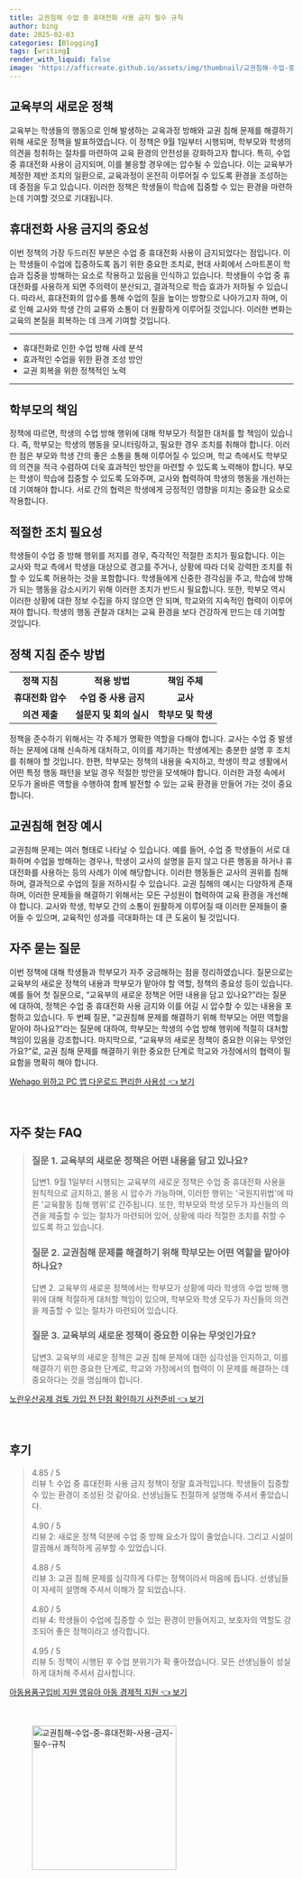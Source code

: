 ```yaml
---
title: 교권침해 수업 중 휴대전화 사용 금지 필수 규칙
author: bing
date: 2025-02-03
categories: [Blogging]
tags: [writing]
render_with_liquid: false
image: 'https://afficreate.github.io/assets/img/thumbnail/교권침해-수업-중-휴대전화-사용-금지-필수-규칙.webp'
---
```



<h2 id='교육부의 새로운 정책'>교육부의 새로운 정책</h2>

<p>교육부는 학생들의 행동으로 인해 발생하는 교육과정 방해와 교권 침해 문제를 해결하기 위해 새로운 정책을 발표하였습니다. 이 정책은 9월 1일부터 시행되며, 학부모와 학생의 의견을 청취하는 절차를 마련하여 교육 환경의 안전성을 강화하고자 합니다. 특히, 수업 중 휴대전화 사용이 금지되며, 이를 불응할 경우에는 압수될 수 있습니다. 이는 교육부가 제정한 제반 조치의 일환으로, 교육과정이 온전히 이루어질 수 있도록 환경을 조성하는데 중점을 두고 있습니다. 이러한 정책은 학생들이 학습에 집중할 수 있는 환경을 마련하는데 기여할 것으로 기대됩니다.</p>

<h2 id='휴대전화 사용 금지의 중요성'>휴대전화 사용 금지의 중요성</h2>

<p>이번 정책의 가장 두드러진 부분은 수업 중 휴대전화 사용이 금지되었다는 점입니다. 이는 학생들이 수업에 집중하도록 돕기 위한 중요한 조치로, 현대 사회에서 스마트폰이 학습과 집중을 방해하는 요소로 작용하고 있음을 인식하고 있습니다. 학생들이 수업 중 휴대전화를 사용하게 되면 주의력이 분산되고, 결과적으로 학습 효과가 저하될 수 있습니다. 따라서, 휴대전화의 압수를 통해 수업의 질을 높이는 방향으로 나아가고자 하며, 이로 인해 교사와 학생 간의 교류와 소통이 더 원활하게 이루어질 것입니다. 이러한 변화는 교육의 본질을 회복하는 데 크게 기여할 것입니다.</p>

<hr />

<ul>
    <li>휴대전화로 인한 수업 방해 사례 분석</li>
    <li>효과적인 수업을 위한 환경 조성 방안</li>
    <li>교권 회복을 위한 정책적인 노력</li>
</ul>

<hr />

<h2 id='학부모의 책임'>학부모의 책임</h2>

<p>정책에 따르면, 학생의 수업 방해 행위에 대해 학부모가 적절한 대처를 할 책임이 있습니다. 즉, 학부모는 학생의 행동을 모니터링하고, 필요한 경우 조치를 취해야 합니다. 이러한 점은 부모와 학생 간의 좋은 소통을 통해 이루어질 수 있으며, 학교 측에서도 학부모의 의견을 적극 수렴하여 더욱 효과적인 방안을 마련할 수 있도록 노력해야 합니다. 부모는 학생이 학습에 집중할 수 있도록 도와주며, 교사와 협력하여 학생의 행동을 개선하는 데 기여해야 합니다. 서로 간의 협력은 학생에게 긍정적인 영향을 미치는 중요한 요소로 작용합니다.</p>

<h2 id='적절한 조치 필요성'>적절한 조치 필요성</h2>

<p>학생들이 수업 중 방해 행위를 저지를 경우, 즉각적인 적절한 조치가 필요합니다. 이는 교사와 학교 측에서 학생을 대상으로 경고를 주거나, 상황에 따라 더욱 강력한 조치를 취할 수 있도록 허용하는 것을 포함합니다. 학생들에게 신중한 경각심을 주고, 학습에 방해가 되는 행동을 감소시키기 위해 이러한 조치가 반드시 필요합니다. 또한, 학부모 역시 이러한 상황에 대한 정보 수집을 하지 않으면 안 되며, 학교와의 지속적인 협력이 이루어져야 합니다. 학생의 행동 관찰과 대처는 교육 환경을 보다 건강하게 만드는 데 기여할 것입니다.</p>

<h2 id='정책 지침 준수 방법'>정책 지침 준수 방법</h2>

<table>
    <tr>
        <td style="text-align: center; height: 17px;"><b>정책 지침</b></td>
        <td style="text-align: center; height: 17px;"><b>적용 방법</b></td>
        <td style="text-align: center; height: 17px;"><b>책임 주체</b></td>
    </tr>
    <tr>
        <td style="text-align: center; height: 17px;"><b>휴대전화 압수</b></td>
        <td style="text-align: center; height: 17px;"><b>수업 중 사용 금지</b></td>
        <td style="text-align: center; height: 17px;"><b>교사</b></td>
    </tr>
    <tr>
        <td style="text-align: center; height: 17px;"><b>의견 제출</b></td>
        <td style="text-align: center; height: 17px;"><b>설문지 및 회의 실시</b></td>
        <td style="text-align: center; height: 17px;"><b>학부모 및 학생</b></td>
    </tr>
</table>

<p>정책을 준수하기 위해서는 각 주체가 명확한 역할을 다해야 합니다. 교사는 수업 중 발생하는 문제에 대해 신속하게 대처하고, 이의를 제기하는 학생에게는 충분한 설명 후 조치를 취해야 할 것입니다. 한편, 학부모는 정책의 내용을 숙지하고, 학생이 학교 생활에서 어떤 특정 행동 패턴을 보일 경우 적절한 방안을 모색해야 합니다. 이러한 과정 속에서 모두가 올바른 역할을 수행하여 함께 발전할 수 있는 교육 환경을 만들어 가는 것이 중요합니다.</p>

<h2 id='교권침해 현장 예시'>교권침해 현장 예시</h2>

<p>교권침해 문제는 여러 형태로 나타날 수 있습니다. 예를 들어, 수업 중 학생들이 서로 대화하며 수업을 방해하는 경우나, 학생이 교사의 설명을 듣지 않고 다른 행동을 하거나 휴대전화를 사용하는 등의 사례가 이에 해당합니다. 이러한 행동들은 교사의 권위를 침해하며, 결과적으로 수업의 질을 저하시킬 수 있습니다. 교권 침해의 예시는 다양하게 존재하며, 이러한 문제들을 해결하기 위해서는 모든 구성원이 협력하여 교육 환경을 개선해야 합니다. 교사와 학생, 학부모 간의 소통이 원활하게 이루어질 때 이러한 문제들이 줄어들 수 있으며, 교육적인 성과를 극대화하는 데 큰 도움이 될 것입니다.</p>

<h2 id='자주 묻는 질문'>자주 묻는 질문</h2>

<p>이번 정책에 대해 학생들과 학부모가 자주 궁금해하는 점을 정리하였습니다. 질문으로는 교육부의 새로운 정책의 내용과 학부모가 맡아야 할 역할, 정책의 중요성 등이 있습니다. 예를 들어 첫 질문으로, “교육부의 새로운 정책은 어떤 내용을 담고 있나요?”라는 질문에 대하여, 정책은 수업 중 휴대전화 사용 금지와 이를 어길 시 압수할 수 있는 내용을 포함하고 있습니다. 두 번째 질문, “교권침해 문제를 해결하기 위해 학부모는 어떤 역할을 맡아야 하나요?”라는 질문에 대하여, 학부모는 학생의 수업 방해 행위에 적절히 대처할 책임이 있음을 강조합니다. 마지막으로, “교육부의 새로운 정책이 중요한 이유는 무엇인가요?”로, 교권 침해 문제를 해결하기 위한 중요한 단계로 학교와 가정에서의 협력이 필요함을 명확히 해야 합니다.</p>


<p><a class="click-button" title="Wehago 위하고 PC 앱 다운로드 편리한 사용성" href="https://afficreate.github.io/posts/Wehago-%EC%9C%84%ED%95%98%EA%B3%A0-PC-%EC%95%B1-%EB%8B%A4%EC%9A%B4%EB%A1%9C%EB%93%9C-%ED%8E%B8%EB%A6%AC%ED%95%9C-%EC%82%AC%EC%9A%A9%EC%84%B1/" rel="dofollow">Wehago 위하고 PC 앱 다운로드 편리한 사용성 👈 보기</a></p><br>
<h2 id='자주_찾는_FAQ'>자주 찾는 FAQ</h2>
<div itemscope="" itemtype="https://schema.org/FAQPage"> 
<blockquote> 
<div itemscope="" itemprop="mainEntity" itemtype="https://schema.org/Question"> 
<h3 itemprop="name">질문 1. 교육부의 새로운 정책은 어떤 내용을 담고 있나요?</h3> 
<div itemscope="" itemprop="acceptedAnswer" itemtype="https://schema.org/Answer"> 
<span itemprop="text"> 
<p>답변1. 9월 1일부터 시행되는 교육부의 새로운 정책은 수업 중 휴대전화 사용을 원칙적으로 금지하고, 불응 시 압수가 가능하며, 이러한 행위는 '국원지위법'에 따른 '교육활동 침해 행위'로 간주됩니다. 또한, 학부모와 학생 모두가 자신들의 의견을 제출할 수 있는 절차가 마련되어 있어, 상황에 따라 적절한 조치를 취할 수 있도록 하고 있습니다.</p> 
</span> 
</div> 
</div> 

<div itemscope="" itemprop="mainEntity" itemtype="https://schema.org/Question"> 
<h3 itemprop="name">질문 2. 교권침해 문제를 해결하기 위해 학부모는 어떤 역할을 맡아야 하나요?</h3> 
<div itemscope="" itemprop="acceptedAnswer" itemtype="https://schema.org/Answer"> 
<span itemprop="text"> 
<p>답변 2. 교육부의 새로운 정책에서는 학부모가 상황에 따라 학생의 수업 방해 행위에 대해 적절하게 대처할 책임이 있으며, 학부모와 학생 모두가 자신들의 의견을 제출할 수 있는 절차가 마련되어 있습니다.</p> 
</span> 
</div> 
</div> 

<div itemscope="" itemprop="mainEntity" itemtype="https://schema.org/Question"> 
<h3 itemprop="name">질문 3. 교육부의 새로운 정책이 중요한 이유는 무엇인가요?</h3> 
<div itemscope="" itemprop="acceptedAnswer" itemtype="https://schema.org/Answer"> 
<span itemprop="text"> 
<p>답변3. 교육부의 새로운 정책은 교권 침해 문제에 대한 심각성을 인지하고, 이를 해결하기 위한 중요한 단계로, 학교와 가정에서의 협력이 이 문제를 해결하는 데 중요하다는 것을 명심해야 합니다.</p> 
</span> 
</div> 
</div> 

</blockquote> 
</div>
<p><a class="click-button" title="노란우산공제 검토 가입 전 단점 확인하기 사전준비" href="https://afficreate.github.io/posts/%EB%85%B8%EB%9E%80%EC%9A%B0%EC%82%B0%EA%B3%B5%EC%A0%9C-%EA%B2%80%ED%86%A0-%EA%B0%80%EC%9E%85-%EC%A0%84-%EB%8B%A8%EC%A0%90-%ED%99%95%EC%9D%B8%ED%95%98%EA%B8%B0-%EC%82%AC%EC%A0%84%EC%A4%80%EB%B9%84/" rel="dofollow">노란우산공제 검토 가입 전 단점 확인하기 사전준비 👈 보기</a></p><br>
<h2 id='후기'>후기</h2>
<div itemscope itemtype="https://schema.org/Product">
  <blockquote>
  <div itemprop="review" itemscope itemtype="https://schema.org/Review">
      <div itemprop="reviewRating" itemscope itemtype="https://schema.org/Rating"> <span itemprop="ratingValue">4.85</span> / <span itemprop="bestRating">5</span> </div>
      <span itemprop="reviewBody">리뷰 1: 수업 중 휴대전화 사용 금지 정책이 정말 효과적입니다. 학생들이 집중할 수 있는 환경이 조성된 것 같아요. 선생님들도 친절하게 설명해 주셔서 좋았습니다.</span>
  </div>
  <br>
  <div itemprop="review" itemscope itemtype="https://schema.org/Review">
      <div itemprop="reviewRating" itemscope itemtype="https://schema.org/Rating"> <span itemprop="ratingValue">4.90</span> / <span itemprop="bestRating">5</span> </div>
      <span itemprop="reviewBody">리뷰 2: 새로운 정책 덕분에 수업 중 방해 요소가 많이 줄었습니다. 그리고 시설이 깔끔해서 쾌적하게 공부할 수 있었습니다.</span>
  </div>
  <br>
  <div itemprop="review" itemscope itemtype="https://schema.org/Review">
      <div itemprop="reviewRating" itemscope itemtype="https://schema.org/Rating"> <span itemprop="ratingValue">4.88</span> / <span itemprop="bestRating">5</span> </div>
      <span itemprop="reviewBody">리뷰 3: 교권 침해 문제를 심각하게 다루는 정책이라서 마음에 듭니다. 선생님들이 자세히 설명해 주셔서 이해가 잘 되었습니다.</span>
  </div>
  <br>
  <div itemprop="review" itemscope itemtype="https://schema.org/Review">
      <div itemprop="reviewRating" itemscope itemtype="https://schema.org/Rating"> <span itemprop="ratingValue">4.80</span> / <span itemprop="bestRating">5</span> </div>
      <span itemprop="reviewBody">리뷰 4: 학생들이 수업에 집중할 수 있는 환경이 만들어지고, 보호자의 역할도 강조되어 좋은 정책이라고 생각합니다.</span>
  </div>
  <br>
  <div itemprop="review" itemscope itemtype="https://schema.org/Review">
      <div itemprop="reviewRating" itemscope itemtype="https://schema.org/Rating"> <span itemprop="ratingValue">4.95</span> / <span itemprop="bestRating">5</span> </div>
      <span itemprop="reviewBody">리뷰 5: 정책이 시행된 후 수업 분위기가 확 좋아졌습니다. 모든 선생님들이 성실하게 대처해 주셔서 감사합니다.</span>
  </div>
  </blockquote>
</div>
<p><a class="click-button" title="아동용품구입비 지원 영유아 아동 경제적 지원" href="https://afficreate.github.io/posts/%EC%95%84%EB%8F%99%EC%9A%A9%ED%92%88%EA%B5%AC%EC%9E%85%EB%B9%84-%EC%A7%80%EC%9B%90-%EC%98%81%EC%9C%A0%EC%95%84-%EC%95%84%EB%8F%99-%EA%B2%BD%EC%A0%9C%EC%A0%81-%EC%A7%80%EC%9B%90/" rel="dofollow">아동용품구입비 지원 영유아 아동 경제적 지원 👈 보기</a></p><br>
<figure class="image"><img src="https://afficreate.github.io/assets/img/thumbnail/교권침해-수업-중-휴대전화-사용-금지-필수-규칙.webp" alt="교권침해-수업-중-휴대전화-사용-금지-필수-규칙" width="256" height="256"></figure>